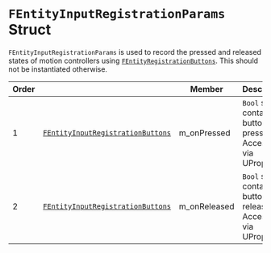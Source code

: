 # `FEntityInputRegistrationParams` Struct

`FEntityInputRegistrationParams` is used to record the pressed and released states of motion controllers using [`FEntityRegistrationButtons`](./FEntityInputRegistrationButtons.md). This should not be instantiated otherwise.

| Order | | Member | Description |
| --- | --- | --- | --- |
| 1 | [`FEntityInputRegistrationButtons`](./FEntityInputRegistrationButtons.md) | m_onPressed | `Bool` struct containing buttons pressed. Accessible via UProperty |
| 2 | [`FEntityInputRegistrationButtons`](./FEntityInputRegistrationButtons.md) | m_onReleased | `Bool` struct containing buttons released. Accessible via UProperty |
